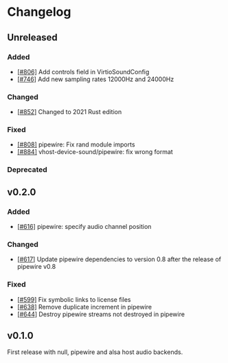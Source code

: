 # Changelog
## Unreleased

### Added

- [[#806]](https://github.com/rust-vmm/vhost-device/pull/806) Add controls field in VirtioSoundConfig
- [[#746]](https://github.com/rust-vmm/vhost-device/pull/746) Add new sampling rates 12000Hz and 24000Hz

### Changed

- [[#852]](https://github.com/rust-vmm/vhost-device/pull/852) Changed to 2021 Rust edition

### Fixed
- [[#808]](https://github.com/rust-vmm/vhost-device/pull/808) pipewire: Fix rand module imports
- [[#884]](https://github.com/rust-vmm/vhost-device/pull/884) vhost-device-sound/pipewire: fix wrong format

### Deprecated

## v0.2.0

### Added
- [[#616]](https://github.com/rust-vmm/vhost-device/pull/616) pipewire: specify audio
  channel position

### Changed
- [[#617]](https://github.com/rust-vmm/vhost-device/pull/617) Update pipewire
  dependencies to version 0.8 after the release of pipewire v0.8

### Fixed
- [[#599]](https://github.com/rust-vmm/vhost-device/pull/599) Fix symbolic links to license files
- [[#638]](https://github.com/rust-vmm/vhost-device/pull/638) Remove duplicate increment in pipewire
- [[#644]](https://github.com/rust-vmm/vhost-device/pull/644) Destroy pipewire streams not destroyed in pipewire

## v0.1.0

First release with null, pipewire and alsa host audio backends.
